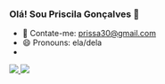 ### Olá! Sou Priscila Gonçalves 👋

- 💬 Contate-me: prissa30@gmail.com
- 😄 Pronouns: ela/dela
- 
<div> 
  <a href="https://github.com/prissa30">
  <img src="180em" src="https://github-readme-stats.vercel.app/api?username=prissa30&show_icons=true&theme=radical"/>
  <img src="180em" src="https://github-readme-stats.vercel.app/api/top-langs/?username=prissa30&langs_count=8)](https://github.com/prissa30/github-readme-stats"/>
 </div>


